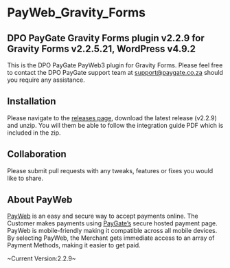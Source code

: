 # PayWeb_Gravity_Forms
## DPO PayGate Gravity Forms plugin v2.2.9 for Gravity Forms v2.2.5.21, WordPress v4.9.2

This is the DPO PayGate PayWeb3 plugin for Gravity Forms. Please feel free to contact the DPO PayGate support team at support@paygate.co.za should you require any assistance.

## Installation

Please navigate to the [releases page](https://github.com/PayGate/PayWeb_Gravity_Forms/releases), download the latest release (v2.2.9) and unzip. You will them be able to follow the integration guide PDF which is included in the zip.

## Collaboration

Please submit pull requests with any tweaks, features or fixes you would like to share.

## About PayWeb

[PayWeb](https://www.paygate.co.za/paygate-products/payweb/) is an easy and secure way to accept payments online. The Customer makes payments using [PayGate’s](https://www.paygate.co.za/) secure hosted payment page. PayWeb is mobile-friendly making it compatible across all mobile devices. By selecting PayWeb, the Merchant gets immediate access to an array of Payment Methods, making it easier to get paid.

~Current Version:2.2.9~